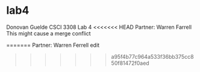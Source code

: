 # lab4
Donovan Guelde
CSCI 3308 Lab 4
<<<<<<< HEAD
Partner: Warren Farrell
This might cause a merge conflict

=======
Partner: Warren Ferrell
edit
>>>>>>> a95f4b77c964a533f36bb375cc850f81472f0aed
